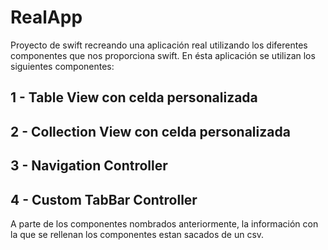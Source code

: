 # RealApp

Proyecto de swift recreando una aplicación real utilizando los diferentes componentes que nos proporciona swift. 
En ésta aplicación se utilizan los siguientes componentes:
 ## 1 - Table View con celda personalizada
 ## 2 - Collection View con celda personalizada
 ## 3 - Navigation Controller
 ## 4 - Custom TabBar Controller

A parte de los componentes nombrados anteriormente, la información con la que se rellenan los componentes estan sacados de
un csv.
